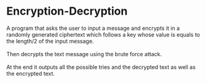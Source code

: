 # Encryption-Decryption
A program that asks the user to input a message and encrypts it in a randomly generated ciphertext which follows a key whose value is equals to the length/2 of the input message.<br /><br /> Then decrypts the text message using the brute force attack.<br /><br /> At the end it outputs all the possible tries and the decrypted text as well as the encrypted text.
